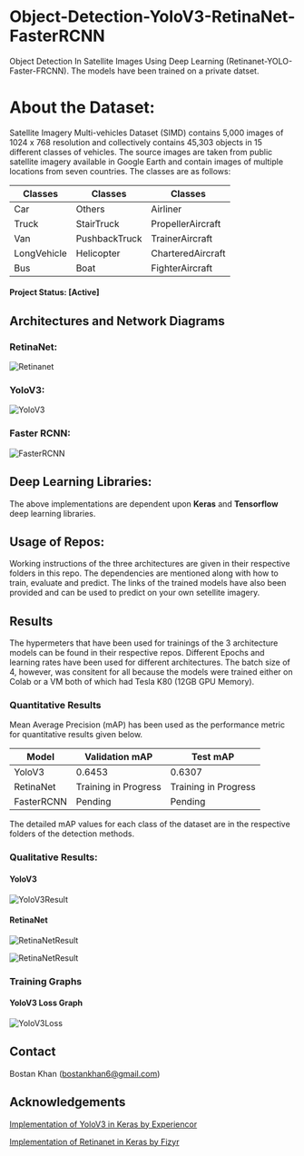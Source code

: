 # Object-Detection-YoloV3-RetinaNet-FasterRCNN
Object Detection In Satellite Images Using Deep Learning (Retinanet-YOLO-Faster-FRCNN). The models have been trained on a private datset.

# About the Dataset:
Satellite Imagery Multi-vehicles Dataset (SIMD) contains 5,000 images of 1024 x 768 resolution and collectively contains 45,303 objects in 15 different classes of vehicles. The source images are taken from public satellite imagery available in Google Earth and contain images of multiple locations from seven countries. The classes are as follows:

| Classes     | Classes       | Classes           |
|-------------|---------------|-------------------|
| Car         | Others        | Airliner          |
| Truck       | StairTruck    | PropellerAircraft |
| Van         | PushbackTruck | TrainerAircraft   |
| LongVehicle | Helicopter    | CharteredAircraft |
| Bus         | Boat          | FighterAircraft   |

#### Project Status: [Active]

## Architectures and Network Diagrams

### RetinaNet:
![Retinanet](/Retinanet/images/The-network-architecture-of-RetinaNet-RetinaNet-uses-the-Feature-Pyramid-Network-FPN.png)

### YoloV3:
![YoloV3](/YoloV3%20SIMS/images/The-framework-of-YOLOv3-neural-network-for-ship-detection.jpg)

### Faster RCNN:
![FasterRCNN](/Faster%20RCNN/images/Faster%20RCNN.png)

## Deep Learning Libraries:
The above implementations are dependent upon **Keras** and **Tensorflow** deep learning libraries.

## Usage of Repos:
Working instructions of the three architectures are given in their respective folders in this repo. The dependencies are mentioned along with how to train, evaluate and predict. The links of the trained models have also been provided and can be used to predict on your own setellite imagery.

## Results
The hypermeters that have been used for trainings of the 3 architecture models can be found in their respective repos. Different Epochs and learning rates have been used for different architectures. The batch size of 4, however, was consitent for all because the models were trained either on Colab or a VM both of which had Tesla K80 (12GB GPU Memory).

### Quantitative Results
Mean Average Precision (mAP) has been used as the performance metric for quantitative results given below.

| Model      | Validation mAP       | Test mAP             |
|------------|----------------------|----------------------|
| YoloV3     | 0.6453               | 0.6307               |
| RetinaNet  | Training in Progress | Training in Progress |
| FasterRCNN | Pending              | Pending              |

The detailed mAP values for each class of the dataset are in the respective folders of the detection methods.

### Qualitative Results:

#### YoloV3

![YoloV3Result](/YoloV3%20SIMS/results/0122.jpg)

#### RetinaNet

![RetinaNetResult](/Retinanet/results/Retinanet%20result.png)

![RetinaNetResult](/Retinanet/results/Retinanet%20result1.png)

### Training Graphs

#### YoloV3 Loss Graph
![YoloV3Loss](/YoloV3%20SIMS/results/loss_graph.jpg)

## Contact
Bostan Khan (bostankhan6@gmail.com)

## Acknowledgements
[Implementation of YoloV3 in Keras by Experiencor](https://github.com/experiencor/keras-yolo3)

[Implementation of Retinanet in Keras by Fizyr](https://github.com/fizyr/keras-retinanet)

